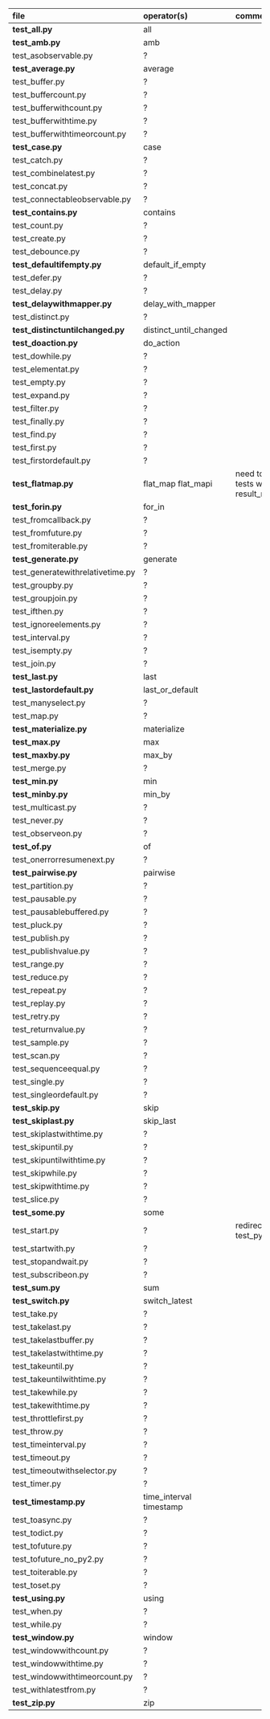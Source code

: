 
|file|operator(s)|comment|
|:-- |:---       |:----  |
|__test_all.py__|all||
|__test_amb.py__|amb||
|test_asobservable.py|?||
|__test_average.py__|average||
|test_buffer.py|?||
|test_buffercount.py|?||
|test_bufferwithcount.py|?||
|test_bufferwithtime.py|?||
|test_bufferwithtimeorcount.py|?||
|__test_case.py__|case||
|test_catch.py|?||
|test_combinelatest.py|?||
|test_concat.py|?||
|test_connectableobservable.py|?||
|__test_contains.py__|contains||
|test_count.py|?||
|test_create.py|?||
|test_debounce.py|?||
|__test_defaultifempty.py__|default_if_empty||
|test_defer.py|?||
|test_delay.py|?||
|__test_delaywithmapper.py__|delay_with_mapper||
|test_distinct.py|?||
|__test_distinctuntilchanged.py__|distinct_until_changed||
|__test_doaction.py__|do_action||
|test_dowhile.py|?||
|test_elementat.py|?||
|test_empty.py|?||
|test_expand.py|?||
|test_filter.py|?||
|test_finally.py|?||
|test_find.py|?||
|test_first.py|?||
|test_firstordefault.py|?||
|__test_flatmap.py__|flat_map flat_mapi|need to remove tests with result_mapper|
|__test_forin.py__|for_in||
|test_fromcallback.py|?||
|test_fromfuture.py|?||
|test_fromiterable.py|?||
|__test_generate.py__|generate||
|test_generatewithrelativetime.py|?||
|test_groupby.py|?||
|test_groupjoin.py|?||
|test_ifthen.py|?||
|test_ignoreelements.py|?||
|test_interval.py|?||
|test_isempty.py|?||
|test_join.py|?||
|__test_last.py__|last||
|__test_lastordefault.py__|last_or_default||
|test_manyselect.py|?||
|test_map.py|?||
|__test_materialize.py__|materialize||
|__test_max.py__|max||
|__test_maxby.py__|max_by||
|test_merge.py|?||
|__test_min.py__|min||
|__test_minby.py__|min_by||
|test_multicast.py|?||
|test_never.py|?||
|test_observeon.py|?||
|__test_of.py__|of||
|test_onerrorresumenext.py|?||
|__test_pairwise.py__|pairwise||
|test_partition.py|?||
|test_pausable.py|?||
|test_pausablebuffered.py|?||
|test_pluck.py|?||
|test_publish.py|?||
|test_publishvalue.py|?||
|test_range.py|?||
|test_reduce.py|?||
|test_repeat.py|?||
|test_replay.py|?||
|test_retry.py|?||
|test_returnvalue.py|?||
|test_sample.py|?||
|test_scan.py|?||
|test_sequenceequal.py|?||
|test_single.py|?||
|test_singleordefault.py|?||
|__test_skip.py__|skip||
|__test_skiplast.py__|skip_last||
|test_skiplastwithtime.py|?||
|test_skipuntil.py|?||
|test_skipuntilwithtime.py|?||
|test_skipwhile.py|?||
|test_skipwithtime.py|?||
|test_slice.py|?||
|__test_some.py__|some||
|test_start.py|?|redirection to test_py3_start.py|
|test_startwith.py|?||
|test_stopandwait.py|?||
|test_subscribeon.py|?||
|__test_sum.py__|sum||
|__test_switch.py__|switch_latest||
|test_take.py|?||
|test_takelast.py|?||
|test_takelastbuffer.py|?||
|test_takelastwithtime.py|?||
|test_takeuntil.py|?||
|test_takeuntilwithtime.py|?||
|test_takewhile.py|?||
|test_takewithtime.py|?||
|test_throttlefirst.py|?||
|test_throw.py|?||
|test_timeinterval.py|?||
|test_timeout.py|?||
|test_timeoutwithselector.py|?||
|test_timer.py|?||
|__test_timestamp.py__|time_interval timestamp||
|test_toasync.py|?||
|test_todict.py|?||
|test_tofuture.py|?||
|test_tofuture_no_py2.py|?||
|test_toiterable.py|?||
|test_toset.py|?||
|__test_using.py__|using||
|test_when.py|?||
|test_while.py|?||
|__test_window.py__|window||
|test_windowwithcount.py|?||
|test_windowwithtime.py|?||
|test_windowwithtimeorcount.py|?||
|test_withlatestfrom.py|?||
|__test_zip.py__|zip||

